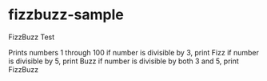 # fizzbuzz-sample
FizzBuzz Test

Prints numbers 1 through 100
if number is divisible by 3, print Fizz
if number is divisible by 5, print Buzz
if number is divisible by both 3 and 5, print FizzBuzz
